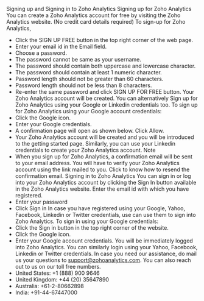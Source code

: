 Signing up and Signing in to Zoho Analytics
Signing up for Zoho Analytics
You can create a Zoho Analytics account for free by visiting the Zoho Analytics website. (No credit card details required)
To sign-up for Zoho Analytics,
- Click the SIGN UP FREE button in the top right corner of the web page.
- Enter your email id in the Email field.
- Choose a password.
- The password cannot be same as your username.
- The password should contain both uppercase and lowercase character.
- The password should contain at least 1 numeric character.
- Password length should not be greater than 60 characters.
- Password length should not be less than 8 characters.
- Re-enter the same password and click SIGN UP FOR FREE button.
Your Zoho Analytics account will be created.
You can alternatively Sign up for Zoho Analytics using your Google or Linkedin credentials too.
To sign up for Zoho Analytics using your Google account credentials:
- Click the Google icon.
- Enter your Google credentials.
- A confirmation page will open as shown below. Click Allow.
- Your Zoho Analytics account will be created and you will be introduced to the getting started page.
Similarly, you can use your Linkedin credentials to create your Zoho Analytics account.
Note
- When you sign up for Zoho Analytics, a confirmation email will be sent to your email address. You will have to verify your Zoho Analytics account using the link mailed to you. Click to know how to resend the confirmation email.
Signing in to Zoho Analytics
You can sign in or log into your Zoho Analytics account by clicking the Sign In button available in the Zoho Analytics website.
Enter the email id with which you have registered.
- Enter your password
- Click Sign in
In case you have registered using your Google, Yahoo, Facebook, Linkedin or Twitter credentials, use can use them to sign into Zoho Analytics.
To sign in using your Google credentials:
- Click the Sign in button in the top right corner of the website.
- Click the Google icon.
- Enter your Google account credentials.
You will be immediately logged into Zoho Analytics. You can similarly login using your Yahoo, Facebook, Linkedin or Twitter credentials.
In case you need our assistance, do mail us your questions to support@zohoanalytics.com. You can also reach out to us on our toll free numbers.
- United States: +1 (888) 900 9646
- United Kingdom: +44 (20) 35647890
- Australia: +61-2-80662898
- India: +91-44-67447000
